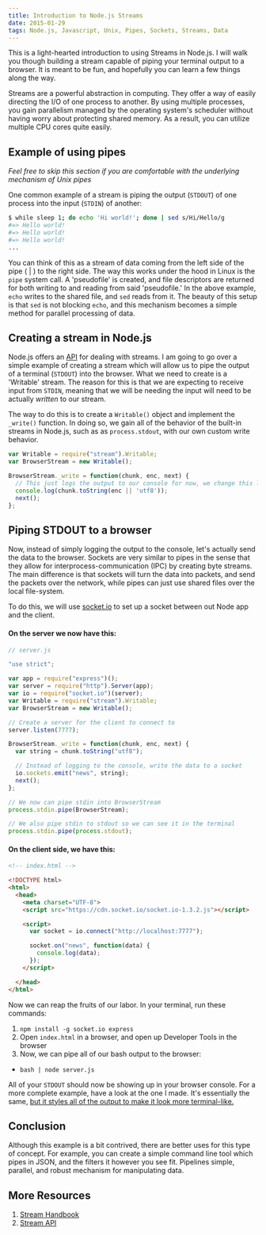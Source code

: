 ```yaml
---
title: Introduction to Node.js Streams
date: 2015-01-29
tags: Node.js, Javascript, Unix, Pipes, Sockets, Streams, Data
---
```


This is a light-hearted introduction to using Streams in Node.js. I will walk
you though building a stream capable of piping your terminal output to a
browser. It is meant to be fun, and hopefully you can learn a few things along
the way.

Streams are a powerful abstraction in computing. They offer a way of easily
directing the I/O of one process to another. By using multiple processes, you
gain parallelism managed by the operating system's scheduler without having
worry about protecting shared memory. As a result, you can utilize multiple CPU
cores quite easily.

## Example of using pipes

_Feel free to skip this section if you are comfortable with the underlying
mechanism of Unix pipes_

One common example of a stream is piping the output (`STDOUT`) of one process
into the input (`STDIN`) of another:

```bash
$ while sleep 1; do echo 'Hi world!'; done | sed s/Hi/Hello/g
#=> Hello world!
#=> Hello world!
#=> Hello world!
...
```

You can think of this as a stream of data coming from the left side of the pipe
( | ) to the right side. The way this works under the hood in Linux is the
`pipe` system call. A 'pseudofile' is created, and file descriptors are returned
for both writing to and reading from said 'pseudofile.' In the above example,
`echo` writes to the shared file, and `sed` reads from it. The beauty of this
setup is that `sed` is not blocking `echo`, and this mechanism becomes a simple
method for parallel processing of data.

## Creating a stream in Node.js

Node.js offers an [API](http://nodejs.org/api/stream.html) for dealing with
streams. I am going to go over a simple example of creating a stream which will
allow us to pipe the output of a terminal (`STDOUT`) into the browser. What we
need to create is a 'Writable' stream. The reason for this is that we are
expecting to receive input from `STDIN`, meaning that we will be needing the
input will need to be actually _written_ to our stream.

The way to do this is to create a `Writable()` object and implement the
`_write()` function. In doing so, we gain all of the behavior of the built-in
streams in Node.js, such as as `process.stdout`, with our own custom write
behavior.

```javascript
var Writable = require("stream").Writable;
var BrowserStream = new Writable();

BrowserStream._write = function(chunk, enc, next) {
  // This just logs the output to our console for now, we change this later.
  console.log(chunk.toString(enc || 'utf8'));
  next();
};
```

## Piping STDOUT to a browser

Now, instead of simply logging the output to the console, let's actually send
the data to the browser. Sockets are very similar to pipes in the sense that
they allow for interprocess-communication (IPC) by creating byte streams. The
main difference is that sockets will turn the data into packets, and send the
packets over the network, while pipes can just use shared files over the local
file-system.

To do this, we will use [socket.io](http://socket.io) to set up a socket between
out Node app and the client.

#### On the server we now have this:

```javascript
// server.js

"use strict";

var app = require("express")();
var server = require("http").Server(app);
var io = require("socket.io")(server);
var Writable = require("stream").Writable;
var BrowserStream = new Writable();

// Create a server for the client to connect to
server.listen(7777);

BrowserStream._write = function(chunk, enc, next) {
  var string = chunk.toString("utf8");

  // Instead of logging to the console, write the data to a socket
  io.sockets.emit("news", string);
  next();
};

// We now can pipe stdin into BrowserStream
process.stdin.pipe(BrowserStream);

// We also pipe stdin to stdout so we can see it in the terminal
process.stdin.pipe(process.stdout);
```

#### On the client side, we have this:

```html
<!-- index.html -->

<!DOCTYPE html>
<html>
  <head>
    <meta charset="UTF-8">
    <script src="https://cdn.socket.io/socket.io-1.3.2.js"></script>

    <script>
      var socket = io.connect("http://localhost:7777");

      socket.on("news", function(data) {
        console.log(data);
      });
    </script>

  </head>
</html>
```

Now we can reap the fruits of our labor. In your terminal, run these commands:
1. `npm install -g socket.io express`
2. Open `index.html` in a browser, and open up Developer Tools in the browser
3. Now, we can pipe all of our bash output to the browser:
  - `bash | node server.js`

All of your `STDOUT` should now be showing up in your browser console. For a
more complete example, have a look at the one I made. It's essentially the same,
[but it styles all of the output to make it look more
terminal-like.](https://github.com/sikuli/domout/tree/ianks/examples/console)

## Conclusion

Although this example is a bit contrived, there are better uses for this type of
concept. For example, you can create a simple command line tool which pipes in
JSON, and the filters it however you see fit. Pipelines simple, parallel, and
robust mechanism for manipulating data.

## More Resources

1. [Stream Handbook](https://github.com/substack/stream-handbook)
2. [Stream API](http://nodejs.org/api/stream.html)
